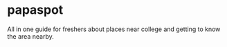 # papaspot
All in one guide for freshers about places near college and getting to know the area nearby.
